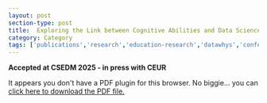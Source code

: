 ```yaml
---
layout: post
section-type: post
title:  Exploring the Link between Cognitive Abilities and Data Science Skills using Alternative Raven's Progressive Matrices
category: Category
tags: ['publications','research','education-research','datawhys','conference-regular','data-science']
---
```

**Accepted at CSEDM 2025 - in press with CEUR**

<object data="https://blogs.memphis.edu/aolney/files/2025/07/CSEDM-25_paper_6456.pdf" width="100%" height="600px">
 
  <p>It appears you don't have a PDF plugin for this browser.
  No biggie... you can <a href="https://blogs.memphis.edu/aolney/files/2025/07/CSEDM-25_paper_6456.pdf">click here to
  download the PDF file.</a></p>
  
</object>